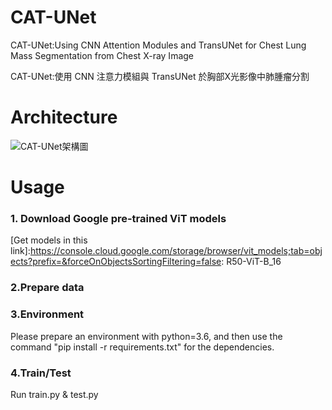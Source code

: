 # CAT-UNet
CAT-UNet:Using CNN Attention Modules and TransUNet for Chest Lung Mass Segmentation from Chest X-ray Image

CAT-UNet:使用 CNN 注意力模組與 TransUNet 於胸部X光影像中肺腫瘤分割


# Architecture 
![CAT-UNet架構圖](https://user-images.githubusercontent.com/109962468/189515819-4d99263c-6f5f-4ab1-a03b-c9d0d9a84983.PNG)

# Usage
### 1. Download Google pre-trained ViT models ### 
[Get models in this link]:https://console.cloud.google.com/storage/browser/vit_models;tab=objects?prefix=&forceOnObjectsSortingFiltering=false: R50-ViT-B_16


### 2.Prepare data ###

### 3.Environment ###
Please prepare an environment with python=3.6, and then use the command "pip install -r requirements.txt" for the dependencies.

### 4.Train/Test ###
Run train.py & test.py

